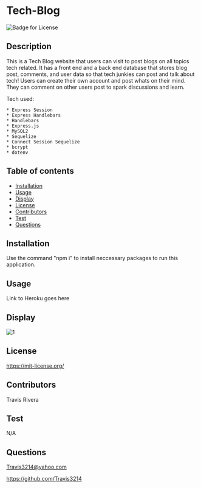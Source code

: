 # Tech-Blog
  ![Badge for License](https://shields.io/badge/license-MIT-blue.svg)

## Description
 This is a Tech Blog website that users can visit to post blogs on all topics tech related. It has a front end and a back end database that stores blog post, comments, and user data so that tech junkies can post and talk about tech! Users can create their own account and post whats on their mind. They can comment on other users post to spark discussions and learn.

 Tech used:

    * Express Session
    * Express Handlebars
    * Handlebars
    * Express.js
    * MySQL2
    * Sequelize
    * Connect Session Sequelize
    * bcrypt
    * dotenv

## Table of contents
  * [Installation](#installation)
  * [Usage](#usage)
  * [Display](#display)
  * [License](#license)
  * [Contributors](#contributors)
  * [Test](#test)
  * [Questions](#questions)

## Installation
  Use the command "npm i" to install neccessary packages to run this application.

## Usage
  Link to Heroku goes here

## Display
  ![1](link)

## License
  https://mit-license.org/

## Contributors
  Travis Rivera

## Test
  N/A

## Questions
  Travis3214@yahoo.com

  https://github.com/Travis3214
  